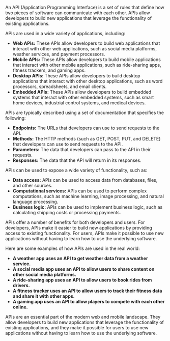 An API (Application Programming Interface) is a set of rules that define how two pieces of software can communicate with each other. APIs allow developers to build new applications that leverage the functionality of existing applications.

APIs are used in a wide variety of applications, including:

- **Web APIs:** These APIs allow developers to build web applications that interact with other web applications, such as social media platforms, weather services, and payment processors.
- **Mobile APIs:** These APIs allow developers to build mobile applications that interact with other mobile applications, such as ride-sharing apps, fitness trackers, and gaming apps.
- **Desktop APIs:** These APIs allow developers to build desktop applications that interact with other desktop applications, such as word processors, spreadsheets, and email clients.
- **Embedded APIs:** These APIs allow developers to build embedded systems that interact with other embedded systems, such as smart home devices, industrial control systems, and medical devices.

APIs are typically described using a set of documentation that specifies the following:

- **Endpoints:** The URLs that developers can use to send requests to the API.
- **Methods:** The HTTP methods (such as GET, POST, PUT, and DELETE) that developers can use to send requests to the API.
- **Parameters:** The data that developers can pass to the API in their requests.
- **Responses:** The data that the API will return in its responses.

APIs can be used to expose a wide variety of functionality, such as:

- **Data access:** APIs can be used to access data from databases, files, and other sources.
- **Computational services:** APIs can be used to perform complex computations, such as machine learning, image processing, and natural language processing.
- **Business logic:** APIs can be used to implement business logic, such as calculating shipping costs or processing payments.

APIs offer a number of benefits for both developers and users. For developers, APIs make it easier to build new applications by providing access to existing functionality. For users, APIs make it possible to use new applications without having to learn how to use the underlying software.

Here are some examples of how APIs are used in the real world:

- **A weather app uses an API to get weather data from a weather service.**
- **A social media app uses an API to allow users to share content on other social media platforms.**
- **A ride-sharing app uses an API to allow users to book rides from drivers.**
- **A fitness tracker uses an API to allow users to track their fitness data and share it with other apps.**
- **A gaming app uses an API to allow players to compete with each other online.**

APIs are an essential part of the modern web and mobile landscape. They allow developers to build new applications that leverage the functionality of existing applications, and they make it possible for users to use new applications without having to learn how to use the underlying software.
